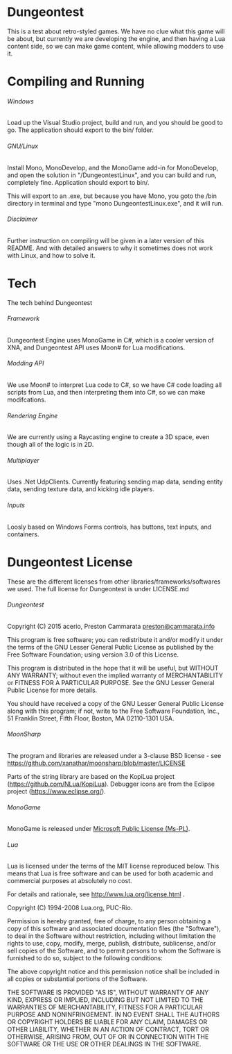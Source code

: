 # Dungeontest
This is a test about retro-styled games. We have no clue what this game will be about, but currently we are developing the engine, and then having a Lua content side, so we can make game content, while allowing modders to use it.

# Compiling and Running
###### Windows
Load up the Visual Studio project, build and run, and you should be good to go. The application should export to the bin/ folder.

###### GNU/Linux
Install Mono, MonoDevelop, and the MonoGame add-in for MonoDevelop, and open the solution in "/DungeontestLinux", and you can build and run, completely fine. Application should export to bin/.

This will export to an .exe, but because you have Mono, you goto the /bin directory in terminal and type "mono DungeontestLinux.exe", and it will run.

###### Disclaimer
Further instruction on compiling will be given in a later version of this README. And with detailed answers to why it sometimes does not work with Linux, and how to solve it.

# Tech
The tech behind Dungeontest

###### Framework
Dungeontest Engine uses MonoGame in C#, which is a cooler version of XNA, and Dungeontest API uses Moon# for Lua modifications.

###### Modding API
We use Moon# to interpret Lua code to C#, so we have C# code loading all scripts from Lua, and then interpreting them into C#, so we can make modifcations.

###### Rendering Engine
We are currently using a Raycasting engine to create a 3D space, even though all of the logic is in 2D.

###### Multiplayer
Uses .Net UdpClients. Currently featuring sending map data, sending entity data, sending texture data, and kicking idle players.

###### Inputs
Loosly based on Windows Forms controls, has buttons, text inputs, and containers.

# Dungeontest License
These are the different licenses from other libraries/frameworks/softwares we used. The full license for Dungeontest is under LICENSE.md

###### Dungeontest
Copyright (C) 2015 acerio, Preston Cammarata <preston@cammarata.info>

This program is free software; you can redistribute it and/or modify
it under the terms of the GNU Lesser General Public License as published by
the Free Software Foundation; using version 3.0 of this License.

This program is distributed in the hope that it will be useful,
but WITHOUT ANY WARRANTY; without even the implied warranty of
MERCHANTABILITY or FITNESS FOR A PARTICULAR PURPOSE.  See the
GNU Lesser General Public License for more details.

You should have received a copy of the GNU Lesser General Public License along
with this program; if not, write to the Free Software Foundation, Inc.,
51 Franklin Street, Fifth Floor, Boston, MA 02110-1301 USA.

###### MoonSharp

The program and libraries are released under a 3-clause BSD license - see https://github.com/xanathar/moonsharp/blob/master/LICENSE

Parts of the string library are based on the KopiLua project (https://github.com/NLua/KopiLua). Debugger icons are from the Eclipse project (https://www.eclipse.org/).

###### MonoGame

MonoGame is released under [Microsoft Public License (Ms-PL)](https://github.com/mono/MonoGame/blob/develop/LICENSE.txt).

###### Lua

Lua is licensed under the terms of the MIT license reproduced below.
This means that Lua is free software and can be used for both academic
and commercial purposes at absolutely no cost.

For details and rationale, see http://www.lua.org/license.html .

Copyright (C) 1994-2008 Lua.org, PUC-Rio.

Permission is hereby granted, free of charge, to any person obtaining a copy
of this software and associated documentation files (the "Software"), to deal
in the Software without restriction, including without limitation the rights
to use, copy, modify, merge, publish, distribute, sublicense, and/or sell
copies of the Software, and to permit persons to whom the Software is
furnished to do so, subject to the following conditions:

The above copyright notice and this permission notice shall be included in
all copies or substantial portions of the Software.

THE SOFTWARE IS PROVIDED "AS IS", WITHOUT WARRANTY OF ANY KIND, EXPRESS OR
IMPLIED, INCLUDING BUT NOT LIMITED TO THE WARRANTIES OF MERCHANTABILITY,
FITNESS FOR A PARTICULAR PURPOSE AND NONINFRINGEMENT.  IN NO EVENT SHALL THE
AUTHORS OR COPYRIGHT HOLDERS BE LIABLE FOR ANY CLAIM, DAMAGES OR OTHER
LIABILITY, WHETHER IN AN ACTION OF CONTRACT, TORT OR OTHERWISE, ARISING FROM,
OUT OF OR IN CONNECTION WITH THE SOFTWARE OR THE USE OR OTHER DEALINGS IN
THE SOFTWARE.
